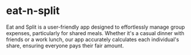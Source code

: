 # eat-n-split
 Eat and Split is a user-friendly app designed to effortlessly manage group expenses, particularly for shared meals. Whether it's a casual dinner with friends or a work lunch, our app accurately calculates each individual's share, ensuring everyone pays their fair amount.
